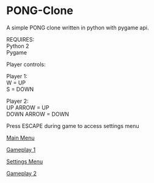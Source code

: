 # PONG-Clone
A simple PONG clone written in python with pygame api.

REQUIRES:<br>
Python 2<br>
Pygame

Player controls:

Player 1:<br>
W = UP<br>
S = DOWN

Player 2:<br>
UP ARROW = UP<br>
DOWN ARROW = DOWN

Press ESCAPE during game to access settings menu

[Main Menu](http://i.imgur.com/TqFEBOe.png)

[Gameplay 1](http://i.imgur.com/1OhjP8B.png)

[Settings Menu](http://i.imgur.com/TGn2IQ7.png)

[Gameplay 2](http://i.imgur.com/6ATdZNs.png)
